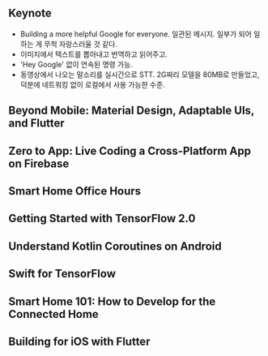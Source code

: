 ## Keynote
- Building a more helpful Google for everyone. 일관된 메시지. 일부가 되어 일하는 게 무척 자랑스러울 것 같다.
- 이미지에서 텍스트를 뽑아내고 번역하고 읽어주고.
- 'Hey Google' 없이 연속된 명령 가능.
- 동영상에서 나오는 말소리를 실시간으로 STT. 2G짜리 모델을 80MB로 만들었고, 덕분에 네트워킹 없이 로컬에서 사용 가능한 수준.

## Beyond Mobile: Material Design, Adaptable UIs, and Flutter

## Zero to App: Live Coding a Cross-Platform App on Firebase

## Smart Home Office Hours

## Getting Started with TensorFlow 2.0

## Understand Kotlin Coroutines on Android

## Swift for TensorFlow

## Smart Home 101: How to Develop for the Connected Home

## Building for iOS with Flutter


